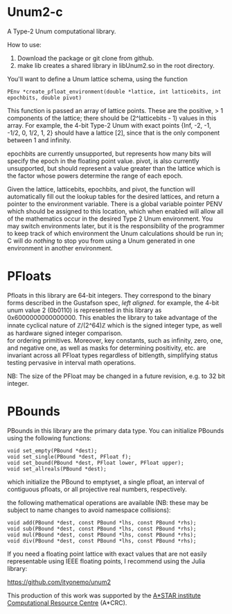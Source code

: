# Unum2-c

A Type-2 Unum computational library.

How to use:

1.  Download the package or git clone from github.
2.  make lib creates a shared library in libUnum2.so in the root directory.

You'll want to define a Unum lattice schema, using the function
```
PEnv *create_pfloat_environment(double *lattice, int latticebits, int epochbits, double pivot)
```

This function is passed an array of lattice points.  These are the positive, > 1
components of the lattice; there should be (2^latticebits - 1) values in this array.
For example, the 4-bit Type-2 Unum with exact points {Inf, -2, -1, -1/2, 0, 1/2, 1, 2}
should have a lattice [2], since that is the only component between 1 and infinity.

epochbits are currently unsupported, but represents how many bits will specify the
epoch in the floating point value.  pivot, is also currently unsupported, but should
represent a value greater than the lattice which is the factor whose powers determine
the range of each epoch.

Given the lattice, latticebits, epochbits, and pivot, the function will
automatically fill out the lookup tables for the desired lattices, and return a
pointer to the environment variable.  There is a global variable pointer PENV
which should be assigned to this location, which when enabled will allow all of
the mathematics occur in the desired Type 2 Unum environment.  You may switch
environments later, but it is the responsibility of the programmer to keep
track of which environment the Unum calculations should be run in; C will do
*nothing* to stop you from using a Unum generated in one environment in another
environment.

PFloats
=======

Pfloats in this library are 64-bit integers.  They correspond to the binary forms
described in the Gustafson spec, *left aligned*.  for example, the 4-bit unum
value 2 (0b0110) is represented in this library as 0x6000000000000000.  This
enables the library to take advantage of the innate cyclical nature of ℤ/(2^64)ℤ
which is the signed integer type, as well as hardware signed integer comparison.  
for ordering primitives.  Moreover, key constants, such as infinity, zero,
one, and negative one, as well as masks for determining positivity, etc. are
invariant across all PFloat types regardless of bitlength, simplifying status
testing pervasive in interval math operations.

NB:  The size of the PFloat may be changed in a future revision, e.g. to 32 bit
integer.

PBounds
=======

PBounds in this library are the primary data type.  You can initialize PBounds
using the following functions:

```
void set_empty(PBound *dest);
void set_single(PBound *dest, PFloat f);
void set_bound(PBound *dest, PFloat lower, PFloat upper);
void set_allreals(PBound *dest);
```

which initialize the PBound to emptyset, a single pfloat, an interval of contiguous
pfloats, or all projective real numbers, respectively.

the following mathematical operations are available (NB: these may be subject to
  name changes to avoid namespace collisions):

```
void add(PBound *dest, const PBound *lhs, const PBound *rhs);
void sub(PBound *dest, const PBound *lhs, const PBound *rhs);
void mul(PBound *dest, const PBound *lhs, const PBound *rhs);
void div(PBound *dest, const PBound *lhs, const PBound *rhs);
```

If you need a floating point lattice with exact values that are not easily
representable using IEEE floating points, I recommend using the Julia library:

https://github.com/ityonemo/unum2

This production of this work was supported by the [A*STAR institute](https://www.a-star.edu.sg/)
[Computational Resource Centre](https://www.acrc.a-star.edu.sg/) (A*CRC).
